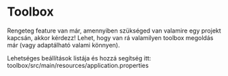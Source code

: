 # Toolbox

Rengeteg feature van már, amennyiben szükséged van valamire egy projekt kapcsán, akkor kérdezz! 
Lehet, hogy van rá valamilyen toolbox megoldás már (vagy adaptálható valami könnyen).
    
Lehetséges beállítások listája és hozzá segítség itt:
toolbox/src/main/resources/application.properties
